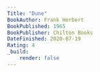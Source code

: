 ```yaml
---
Title: "Dune"
BookAuthor: Frank Herbert
BookPublished: 1965
BookPublisher: Chilton Books
DateFinished: 2020-07-19
Rating: 4
_build:
    render: false
---
```


